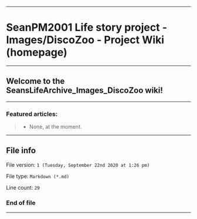 
***

# SeanPM2001 Life story project - Images/DiscoZoo - Project Wiki (homepage)

***

## Welcome to the SeansLifeArchive_Images_DiscoZoo wiki!

***

### Featured articles:

> * None, at the moment.

***

## File info

File version: `1 (Tuesday, September 22nd 2020 at 1:26 pm)`

File type: `Markdown (*.md)`

Line count: `29`

### End of file

***
